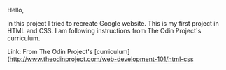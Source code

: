 Hello,

in this project I tried to recreate Google website. This is my first project in HTML and CSS. I am following instructions from The Odin Project´s curriculum.

Link: From The Odin Project's [curriculum](http://www.theodinproject.com/web-development-101/html-css